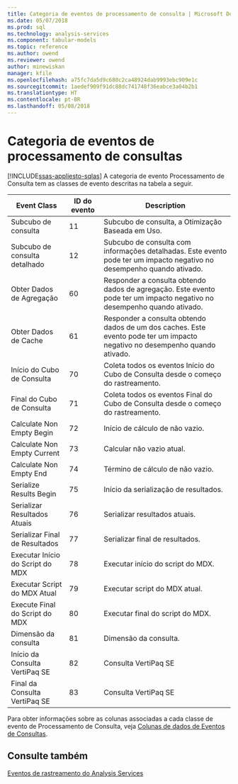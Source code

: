 ```yaml
---
title: Categoria de eventos de processamento de consulta | Microsoft Docs
ms.date: 05/07/2018
ms.prod: sql
ms.technology: analysis-services
ms.component: tabular-models
ms.topic: reference
ms.author: owend
ms.reviewer: owend
author: minewiskan
manager: kfile
ms.openlocfilehash: a75fc7da5d9c680c2ca48924dab9993ebc909e1c
ms.sourcegitcommit: 1aedef909f91dc88dc741748f36eabce3a04b2b1
ms.translationtype: HT
ms.contentlocale: pt-BR
ms.lasthandoff: 05/08/2018
---
```

# <a name="query-processing-events-category"></a>Categoria de eventos de processamento de consultas
[!INCLUDE[ssas-appliesto-sqlas](../../includes/ssas-appliesto-sqlas.md)]
  A categoria de evento Processamento de Consulta tem as classes de evento descritas na tabela a seguir.  
  
|**Event Class**|**ID do evento**|**Description**|  
|---------------------|------------------|---------------------|  
|Subcubo de consulta|11|Subcubo de consulta, a Otimização Baseada em Uso.|  
|Subcubo de consulta detalhado|12|Subcubo de consulta com informações detalhadas. Este evento pode ter um impacto negativo no desempenho quando ativado.|  
|Obter Dados de Agregação|60|Responder a consulta obtendo dados de agregação. Este evento pode ter um impacto negativo no desempenho quando ativado.|  
|Obter Dados de Cache|61|Responder a consulta obtendo dados de um dos caches. Este evento pode ter um impacto negativo no desempenho quando ativado.|  
|Início do Cubo de Consulta|70|Coleta todos os eventos Início do Cubo de Consulta desde o começo do rastreamento.|  
|Final do Cubo de Consulta|71|Coleta todos os eventos Final do Cubo de Consulta desde o começo do rastreamento.|  
|Calculate Non Empty Begin|72|Início de cálculo de não vazio.|  
|Calculate Non Empty Current|73|Calcular não vazio atual.|  
|Calculate Non Empty End|74|Término de cálculo de não vazio.|  
|Serialize Results Begin|75|Início da serialização de resultados.|  
|Serializar Resultados Atuais|76|Serializar resultados atuais.|  
|Serializar Final de Resultados|77|Serializar final de resultados.|  
|Executar Início do Script do MDX|78|Executar início do script do MDX.|  
|Executar Script do MDX Atual|79|Executar script do MDX atual.|  
|Execute Final do Script do MDX|80|Executar final do script do MDX.|  
|Dimensão da consulta|81|Dimensão da consulta.|  
|Início da Consulta VertiPaq SE|82|Consulta VertiPaq SE|  
|Final da Consulta VertiPaq SE|83|Consulta VertiPaq SE|  
  
 Para obter informações sobre as colunas associadas a cada classe de evento de Processamento de Consulta, veja [Colunas de dados de Eventos de Consultas](../../analysis-services/trace-events/query-processing-events-data-columns.md).  
  
## <a name="see-also"></a>Consulte também  
 [Eventos de rastreamento do Analysis Services](../../analysis-services/trace-events/analysis-services-trace-events.md)  
  
  
